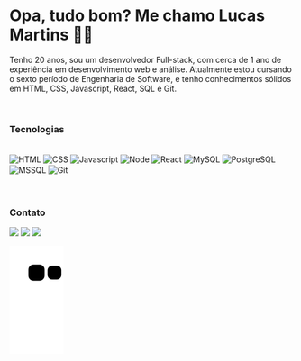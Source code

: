 # Opa, tudo bom? Me chamo Lucas Martins 👋😎

Tenho 20 anos, sou um desenvolvedor Full-stack, com cerca de 1 ano de experiência em desenvolvimento web e análise. Atualmente estou cursando o sexto período de Engenharia de Software, e tenho conhecimentos sólidos em HTML, CSS, Javascript, React, SQL e Git.

<br>
   
### Tecnologias   
   
<div style="display: inline_block"> <br>
   <img align="center" alt="HTML" height="80" width="100" src="https://cdn.jsdelivr.net/gh/devicons/devicon/icons/html5/html5-original.svg" />
   <img align="center" alt="CSS" height="80" width="100" src="https://cdn.jsdelivr.net/gh/devicons/devicon/icons/css3/css3-original.svg" />
   <img align="center" alt="Javascript" height="80" width="100" src="https://cdn.jsdelivr.net/gh/devicons/devicon/icons/javascript/javascript-original.svg" />
   <img align="center" alt="Node" height="100" width="100" src="https://cdn.jsdelivr.net/gh/devicons/devicon/icons/nodejs/nodejs-original-wordmark.svg" />
   <img align="center" alt="React" height="80" width="100" src="https://cdn.jsdelivr.net/gh/devicons/devicon/icons/react/react-original-wordmark.svg" />
   <img align="center" alt="MySQL" height="90" width="100" src="https://cdn.jsdelivr.net/gh/devicons/devicon/icons/mysql/mysql-original-wordmark.svg" />
   <img align="center" alt="PostgreSQL" height="80" width="100" src="https://cdn.jsdelivr.net/gh/devicons/devicon/icons/postgresql/postgresql-original-wordmark.svg" />
   <img align="center" alt="MSSQL" height="90" width="100" src="https://cdn.jsdelivr.net/gh/devicons/devicon/icons/microsoftsqlserver/microsoftsqlserver-plain-wordmark.svg" />
   <img align="center" alt="Git" height="80" width="100" src="https://cdn.jsdelivr.net/gh/devicons/devicon/icons/git/git-original.svg" />
</div>

<br>
<br>

<!--
[![Top Langs](https://github-readme-stats.vercel.app/api/top-langs/?username=LucasLMartins&layout=compact)](https://github.com/LucasLMartins/github-readme-stats)
<br>
-->

### Contato  
<a href="https://www.linkedin.com/in/lucasluanmartins/" target="_blank"><img src="https://img.shields.io/badge/LinkedIn-0077B5?style=for-the-badge&logo=linkedin&logoColor=white"></a>
<a href="https://www.instagram.com/lucasluan_m/" target="_blank"><img src="https://img.shields.io/badge/Instagram-E4405F?style=for-the-badge&logo=instagram&logoColor=white"></a>
<a href="https://api.whatsapp.com/send?phone=41984765596" target="_blank"><img src="https://img.shields.io/badge/WhatsApp-25D366?style=for-the-badge&logo=whatsapp&logoColor=white"></a>
   
![Snake animation](https://github.com/LucasLMartins/LucasLMartins/blob/output/github-contribution-grid-snake.svg)






<!--
**LucasLMartins/LucasLMartins** is a ✨ _special_ ✨ repository because its `README.md` (this file) appears on your GitHub profile.

Here are some ideas to get you started:

- 🔭 I’m currently working on ...
- 🌱 I’m currently learning ...
- 👯 I’m looking to collaborate on ...
- 🤔 I’m looking for help with ...
- 💬 Ask me about ...
- 📫 How to reach me: ...
- 😄 Pronouns: ...
- ⚡ Fun fact: ...
-->

